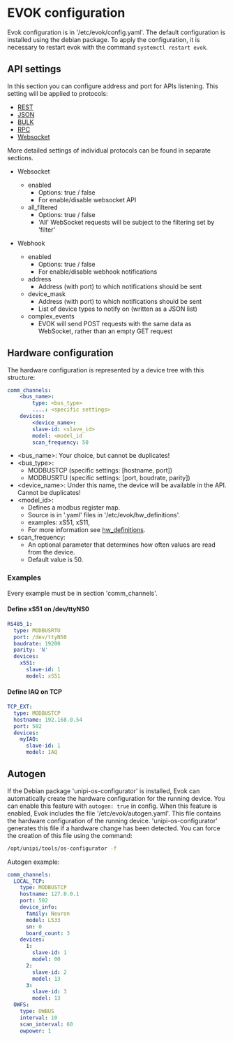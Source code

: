 # EVOK configuration

Evok configuration is in '/etc/evok/config.yaml'. The default configuration is installed using the debian package. To apply the configuration, it is necessary to restart evok with the command `systemctl restart evok`.

## API settings

In this section you can configure address and port for APIs listening. This setting will be applied to protocols:

- [REST](../apis/rest.md)
- [JSON](../apis/json.md)
- [BULK](../apis/bulk.md)
- [RPC](../apis/rpc.md)
- [Websocket](../apis/websocket.md)
  
More detailed settings of individual protocols can be found in separate sections.

- Websocket
  - enabled
    - Options: true / false
    - For enable/disable websocket API
  - all_filtered
    - Options: true / false
    - 'All' WebSocket requests will be subject to the filtering set by 'filter'

- Webhook
  - enabled
    - Options: true / false
    - For enable/disable webhook notifications
  - address
    - Address (with port) to which notifications should be sent
  - device_mask
    - Address (with port) to which notifications should be sent
    - List of device types to notify on (written as a JSON list)
  - complex_events
    - EVOK will send POST requests with the same data as WebSocket, rather than an empty GET request

## Hardware configuration

The hardware configuration is represented by a device tree with this structure:

```yaml
comm_channels:
    <bus_name>:
        type: <bus_type>
        ....: <specific settings>
    devices:
        <device_name>:
        slave-id: <slave_id>
        model: <model_id
        scan_frequency: 50
```

- <bus_name>: Your choice, but cannot be duplicates!
- <bus_type>:
  - MODBUSTCP (specific settings: [hostname, port])
  - MODBUSRTU (specific settings: [port, boudrate, parity])
- <device_name>: Under this name, the device will be available in the API. Cannot be duplicates!
- <model_id>:
  - Defines a modbus register map.
  - Source is in '.yaml' files in '/etc/evok/hw_definitions'.
  - examples: xS51, xS11,
  - For more information see [hw_definitions](./hw_definitions.md).
- scan_frequency:
  - An optional parameter that determines how often values are read from the device.
  - Default value is 50.

### Examples

Every example must be in section 'comm_channels'.

#### Define xS51 on /dev/ttyNS0

```yaml
RS485_1:
  type: MODBUSRTU
  port: /dev/ttyNS0
  baudrate: 19200
  parity: 'N'
  devices:
    xS51:
      slave-id: 1
      model: xS51
```

#### Define IAQ on TCP

```yaml
TCP_EXT:
  type: MODBUSTCP
  hostname: 192.168.0.54
  port: 502
  devices:
    myIAQ:
      slave-id: 1
      model: IAQ
```

## Autogen

If the Debian package 'unipi-os-configurator' is installed, Evok can automatically create the hardware configuration for the running device. You can enable this feature with `autogen: true` in config. When this feature is enabled, Evok includes the file '/etc/evok/autogen.yaml'. This file contains the hardware configuration of the running device. 'unipi-os-configurator' generates this file if a hardware change has been detected. You can force the creation of this file using the command:

```bash
/opt/unipi/tools/os-configurator -f
````

Autogen example:

```yaml
comm_channels:
  LOCAL_TCP:
    type: MODBUSTCP
    hostname: 127.0.0.1
    port: 502
    device_info:
      family: Neuron
      model: L533
      sn: 0
      board_count: 3
    devices:
      1:
        slave-id: 1
        model: 00
      2:
        slave-id: 2
        model: 13
      3:
        slave-id: 3
        model: 13
  OWFS:
    type: OWBUS
    interval: 10
    scan_interval: 60
    owpower: 1
```
